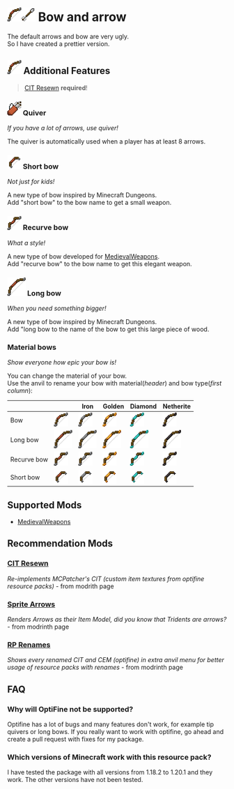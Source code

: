 # ![bow]![arrow] Bow and arrow

The default arrows and bow are very ugly.  
So I have created a prettier version.

## ![bow] Additional Features

> [CIT Resewn] **required**!

### ![quiver] Quiver

_If you have a lot of arrows, use quiver!_

The quiver is automatically used when a player has at least 8 arrows.

### ![short_bow] Short bow

_Not just for kids!_

A new type of bow inspired by Minecraft Dungeons.  
Add "short bow" to the bow name to get a small weapon.

### ![recurve_bow] Recurve bow

_What a style!_

A new type of bow developed for [MedievalWeapons].  
Add "recurve bow" to the bow name to get this elegant weapon.

### ![long_bow] Long bow

_When you need something bigger!_

A new type of bow inspired by Minecraft Dungeons.  
Add "long bow to the name of the bow to get this large piece of wood.

### Material bows

_Show everyone how epic your bow is!_

You can change the material of your bow.  
Use the anvil to rename your bow with material(_header_) and bow type(_first column_):

|             |                | Iron                | Golden                | Diamond                | Netherite                |
| ----------- | -------------- | ------------------- | --------------------- | ---------------------- | ------------------------ |
| Bow         | ![bow]         | ![iron_bow]         | ![golden_bow]         | ![diamond_bow]         | ![netherite_bow]         |
| Long bow    | ![long_bow]    | ![iron_long_bow]    | ![golden_long_bow]    | ![diamond_long_bow]    | ![netherite_long_bow]    |
| Recurve bow | ![recurve_bow] | ![iron_recurve_bow] | ![golden_recurve_bow] | ![diamond_recurve_bow] | ![netherite_recurve_bow] |
| Short bow   | ![short_bow]   | ![iron_short_bow]   | ![golden_short_bow]   | ![diamond_short_bow]   | ![netherite_short_bow]   |

## Supported Mods

- [MedievalWeapons]

## Recommendation Mods

### [CIT Resewn]

_Re-implements MCPatcher's CIT (custom item textures from optifine resource packs)_ - from modrith page

### [Sprite Arrows]

_Renders Arrows as their Item Model, did you know that Tridents are arrows?_ - from modrinth page

### [RP Renames]

_Shows every renamed CIT and CEM (optifine) in extra anvil menu for better usage of resource packs with renames_ - from modrinth page

## FAQ

### Why will OptiFine not be supported?

Optifine has a lot of bugs and many features don't work, for example tip quivers or long bows.
If you really want to work with optifine, go ahead and create a pull request with fixes for my package.

### Which versions of Minecraft work with this resource pack?

I have tested the package with all versions from 1.18.2 to 1.20.1 and they work.
The other versions have not been tested.

<!-- Links -->

[CIT Resewn]: https://modrinth.com/mod/cit-resewn
[Sprite Arrows]: https://modrinth.com/mod/sprite-arrows
[RP Renames]: https://modrinth.com/mod/rp-renames
[MedievalWeapons]: https://modrinth.com/mod/medievalweapons

<!-- images -->

[arrow]: docs/images/arrow.png
[bow]: docs/images/bow.png
[diamond_bow]: docs/images/diamond_bow.png
[diamond_long_bow]: docs/images/diamond_long_bow.png
[diamond_recurve_bow]: docs/images/diamond_recurve_bow.png
[diamond_short_bow]: docs/images/diamond_short_bow.png
[golden_bow]: docs/images/golden_bow.png
[golden_long_bow]: docs/images/golden_long_bow.png
[golden_recurve_bow]: docs/images/golden_recurve_bow.png
[golden_short_bow]: docs/images/golden_short_bow.png
[iron_bow]: docs/images/iron_bow.png
[iron_long_bow]: docs/images/iron_long_bow.png
[iron_recurve_bow]: docs/images/iron_recurve_bow.png
[iron_short_bow]: docs/images/iron_short_bow.png
[long_bow]: docs/images/long_bow.png
[netherite_bow]: docs/images/netherite_bow.png
[netherite_long_bow]: docs/images/netherite_long_bow.png
[netherite_recurve_bow]: docs/images/netherite_recurve_bow.png
[netherite_short_bow]: docs/images/netherite_short_bow.png
[quiver]: docs/images/quiver.png
[recurve_bow]: docs/images/recurve_bow.png
[short_bow]: docs/images/short_bow.png
